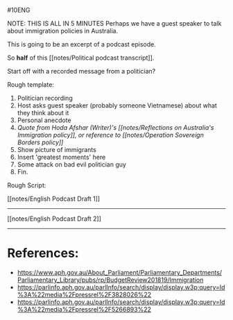 #10ENG 

NOTE: THIS IS ALL IN 5 MINUTES
Perhaps we have a guest speaker to talk about immigration policies in Australia.

This is going to be an excerpt of a podcast episode. 

So **half** of this [[notes/Political podcast transcript]].


Start off with a recorded message from a politician?

Rough template:

1. Politician recording
2. Host asks guest speaker (probably someone Vietnamese) about what they think about it
3. Personal anecdote
4. *Quote from Hoda Afshar (Writer)'s [[notes/Reflections on Australia's Immigration policy]], or reference to [[notes/Operation Sovereign Borders policy]]*
5. Show picture of immigrants
6. Insert 'greatest moments' here
7. Some attack on bad evil politician guy 
8. Fin.

Rough Script:

[[notes/English Podcast Draft 1]]

****

[[notes/English Podcast Draft 2]]


---
# **References:**

* https://www.aph.gov.au/About_Parliament/Parliamentary_Departments/Parliamentary_Library/pubs/rp/BudgetReview201819/Immigration
* https://parlinfo.aph.gov.au/parlInfo/search/display/display.w3p;query=Id%3A%22media%2Fpressrel%2F3828026%22
* https://parlinfo.aph.gov.au/parlInfo/search/display/display.w3p;query=Id%3A%22media%2Fpressrel%2F5266893%22